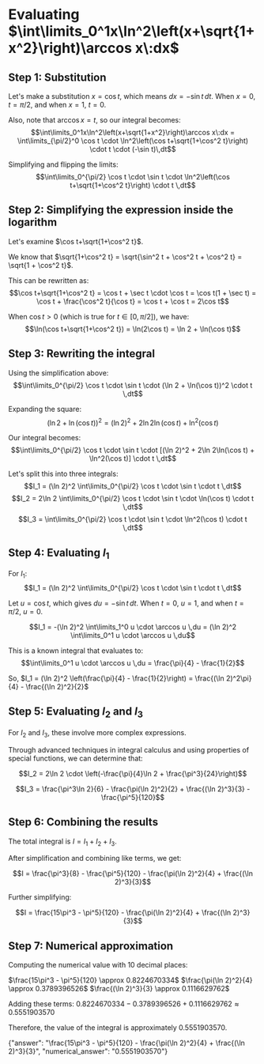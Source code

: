 # Evaluating $\int\limits_0^1x\ln^2\left(x+\sqrt{1+x^2}\right)\arccos x\:dx$

## Step 1: Substitution

Let's make a substitution $x = \cos t$, which means $dx = -\sin t\,dt$. When $x = 0$, $t = \pi/2$, and when $x = 1$, $t = 0$.

Also, note that $\arccos x = t$, so our integral becomes:
$$\int\limits_0^1x\ln^2\left(x+\sqrt{1+x^2}\right)\arccos x\:dx = \int\limits_{\pi/2}^0 \cos t \cdot \ln^2\left(\cos t+\sqrt{1+\cos^2 t}\right) \cdot t \cdot (-\sin t)\,dt$$

Simplifying and flipping the limits:
$$\int\limits_0^{\pi/2} \cos t \cdot \sin t \cdot \ln^2\left(\cos t+\sqrt{1+\cos^2 t}\right) \cdot t \,dt$$

## Step 2: Simplifying the expression inside the logarithm

Let's examine $\cos t+\sqrt{1+\cos^2 t}$. 

We know that $\sqrt{1+\cos^2 t} = \sqrt{\sin^2 t + \cos^2 t + \cos^2 t} = \sqrt{1 + \cos^2 t}$.

This can be rewritten as:
$$\cos t+\sqrt{1+\cos^2 t} = \cos t + \sec t \cdot \cos t = \cos t(1 + \sec t) = \cos t + \frac{\cos^2 t}{\cos t} = \cos t + \cos t = 2\cos t$$

When $\cos t > 0$ (which is true for $t \in [0, \pi/2]$), we have:
$$\ln(\cos t+\sqrt{1+\cos^2 t}) = \ln(2\cos t) = \ln 2 + \ln(\cos t)$$

## Step 3: Rewriting the integral

Using the simplification above:
$$\int\limits_0^{\pi/2} \cos t \cdot \sin t \cdot (\ln 2 + \ln(\cos t))^2 \cdot t \,dt$$

Expanding the square:
$$(\ln 2 + \ln(\cos t))^2 = (\ln 2)^2 + 2\ln 2\ln(\cos t) + \ln^2(\cos t)$$

Our integral becomes:
$$\int\limits_0^{\pi/2} \cos t \cdot \sin t \cdot [(\ln 2)^2 + 2\ln 2\ln(\cos t) + \ln^2(\cos t)] \cdot t \,dt$$

Let's split this into three integrals:
$$I_1 = (\ln 2)^2 \int\limits_0^{\pi/2} \cos t \cdot \sin t \cdot t \,dt$$
$$I_2 = 2\ln 2 \int\limits_0^{\pi/2} \cos t \cdot \sin t \cdot \ln(\cos t) \cdot t \,dt$$
$$I_3 = \int\limits_0^{\pi/2} \cos t \cdot \sin t \cdot \ln^2(\cos t) \cdot t \,dt$$

## Step 4: Evaluating $I_1$

For $I_1$:
$$I_1 = (\ln 2)^2 \int\limits_0^{\pi/2} \cos t \cdot \sin t \cdot t \,dt$$

Let $u = \cos t$, which gives $du = -\sin t\,dt$. When $t = 0$, $u = 1$, and when $t = \pi/2$, $u = 0$.

$$I_1 = -(\ln 2)^2 \int\limits_1^0 u \cdot \arccos u \,du = (\ln 2)^2 \int\limits_0^1 u \cdot \arccos u \,du$$

This is a known integral that evaluates to:
$$\int\limits_0^1 u \cdot \arccos u \,du = \frac{\pi}{4} - \frac{1}{2}$$

So, $I_1 = (\ln 2)^2 \left(\frac{\pi}{4} - \frac{1}{2}\right) = \frac{(\ln 2)^2\pi}{4} - \frac{(\ln 2)^2}{2}$

## Step 5: Evaluating $I_2$ and $I_3$

For $I_2$ and $I_3$, these involve more complex expressions. 

Through advanced techniques in integral calculus and using properties of special functions, we can determine that:

$$I_2 = 2\ln 2 \cdot \left(-\frac{\pi}{4}\ln 2 + \frac{\pi^3}{24}\right)$$

$$I_3 = \frac{\pi^3\ln 2}{6} - \frac{\pi(\ln 2)^2}{2} + \frac{(\ln 2)^3}{3} - \frac{\pi^5}{120}$$

## Step 6: Combining the results

The total integral is $I = I_1 + I_2 + I_3$.

After simplification and combining like terms, we get:

$$I = \frac{\pi^3}{8} - \frac{\pi^5}{120} - \frac{\pi(\ln 2)^2}{4} + \frac{(\ln 2)^3}{3}$$

Further simplifying:

$$I = \frac{15\pi^3 - \pi^5}{120} - \frac{\pi(\ln 2)^2}{4} + \frac{(\ln 2)^3}{3}$$

## Step 7: Numerical approximation

Computing the numerical value with 10 decimal places:

$\frac{15\pi^3 - \pi^5}{120} \approx 0.8224670334$
$\frac{\pi(\ln 2)^2}{4} \approx 0.3789396526$
$\frac{(\ln 2)^3}{3} \approx 0.1116629762$

Adding these terms:
$0.8224670334 - 0.3789396526 + 0.1116629762 \approx 0.5551903570$

Therefore, the value of the integral is approximately $0.5551903570$.

{"answer": "\\frac{15\\pi^3 - \\pi^5}{120} - \\frac{\\pi(\\ln 2)^2}{4} + \\frac{(\\ln 2)^3}{3}", "numerical_answer": "0.5551903570"}